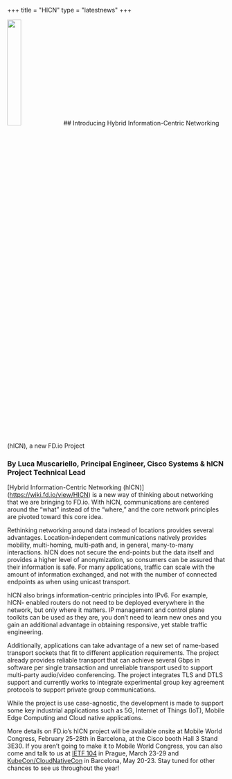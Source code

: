 +++
title = "HICN"
type = "latestnews"
+++

<img src="/img/hicn.png" width=25% >
## Introducing Hybrid Information-Centric Networking (hICN), a new FD.io Project

### By Luca Muscariello, Principal Engineer, Cisco Systems & hICN Project Technical Lead

[Hybrid Information-Centric Networking (hICN)] (https://wiki.fd.io/view/HICN) is a new way of thinking about networking that we are bringing to FD.io. With hICN,  communications are centered around the “what” instead of the “where,” and the core network principles are pivoted toward this core idea.

Rethinking networking around data instead of locations provides several advantages. Location-independent communications natively provides mobility, multi-homing, multi-path and, in general, many-to-many interactions.  hICN does not secure the end-points but the data itself and provides a higher level of anonymization, so consumers can be assured that their information is safe. For many applications, traffic can scale with the amount of information exchanged, and not with the number of connected endpoints as when using unicast transport.

hICN also brings information-centric principles into IPv6. For example, hICN- enabled routers do not need to be deployed everywhere in the network, but only where it matters. IP management and control plane toolkits can be used as they are, you don’t need to learn new ones and you gain an additional advantage in obtaining responsive, yet stable traffic engineering.

Additionally, applications can take advantage of a new set of name-based transport sockets that fit to different application requirements. The project already provides reliable transport that can achieve several Gbps in software per single transaction and unreliable transport used to support multi-party audio/video conferencing. The project integrates TLS and DTLS support and currently works to integrate experimental group key agreement protocols to support private group communications.

While the project is use case-agnostic, the development is made to support some key industrial applications such as 5G, Internet of Things (IoT), Mobile Edge Computing and Cloud native applications.

More details on FD.io’s  hICN project will be available onsite  at Mobile World Congress, February 25-28th in Barcelona, at the Cisco booth Hall 3 Stand 3E30. If you aren’t going to make it to Mobile World Congress, you can also come and talk to us at  [IETF 104](https://www.ietf.org/how/meetings/104/?gclid=EAIaIQobChMIj5LT_Za84AIVUhx9Ch01xg_7EAAYASAAEgJ2FPD_BwE) in Prague, March 23-29 and [KubeCon/CloudNativeCon](https://events.linuxfoundation.org/events/kubecon-cloudnativecon-europe-2019/) in Barcelona, May 20-23. Stay tuned for other chances to see us throughout the year!  